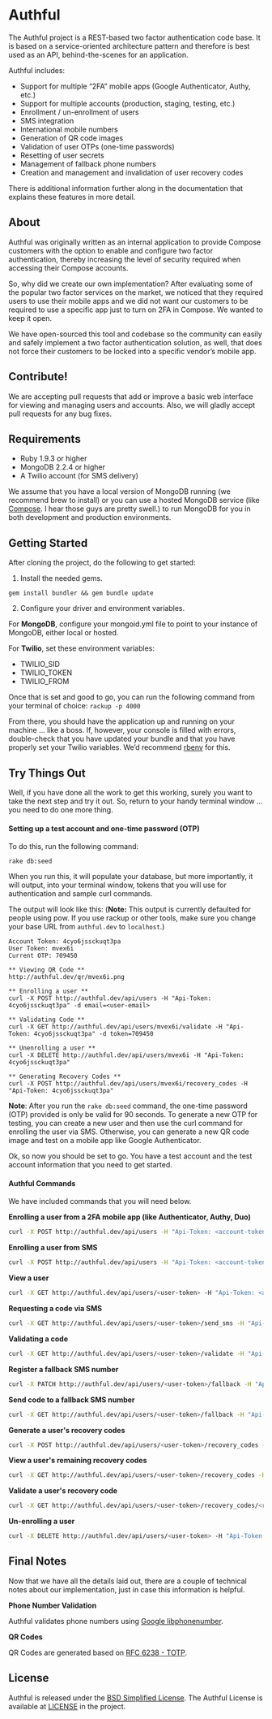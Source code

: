 # Authful
The Authful project is a REST-based two factor authentication code base. It is based on a service-oriented architecture pattern and therefore is best used as an API, behind-the-scenes for an application.

Authful includes:
* Support for multiple “2FA” mobile apps (Google Authenticator, Authy, etc.)
* Support for multiple accounts (production, staging, testing, etc.)
* Enrollment / un-enrollment of users
* SMS integration
* International mobile numbers
* Generation of QR code images
* Validation of user OTPs (one-time passwords)
* Resetting of user secrets
* Management of fallback phone numbers
* Creation and management and invalidation of user recovery codes 

There is additional information further along in the documentation that explains these features in more detail.

## About

Authful was originally written as an internal application to provide Compose customers with the option to enable and configure two factor authentication, thereby increasing the level of security required when accessing their Compose accounts.

So, why did we create our own implementation? After evaluating some of the popular two factor services on the market, we noticed that they required users to use their mobile apps and we did not want our customers to be required to use a specific app just to turn on 2FA in Compose. We wanted to keep it open.

We have open-sourced this tool and codebase so the community can easily and safely implement a two factor authentication solution, as well, that does not force their customers to be locked into a specific vendor’s mobile app.

## Contribute!
We are accepting pull requests that add or improve a basic web interface for viewing and managing users and accounts. Also, we will gladly accept pull requests for any bug fixes.

## Requirements
* Ruby 1.9.3 or higher
* MongoDB 2.2.4 or higher
* A Twilio account (for SMS delivery)

We assume that you have a local version of MongoDB running (we recommend brew to install) or you can use a hosted MongoDB service (like [Compose](https://www.compose.io/signup). I hear those guys are pretty swell.) to run MongoDB for you in both development and production environments.

## Getting Started
After cloning the project, do the following to get started:

1. Install the needed gems.

`gem install bundler && gem bundle update`

2. Configure your driver and environment variables.

For **MongoDB**, configure your mongoid.yml file to point to your instance of MongoDB, either local or hosted.

For **Twilio**, set these environment variables:
* TWILIO_SID
* TWILIO_TOKEN
* TWILIO_FROM

Once that is set and good to go, you can run the following command from your terminal of choice:
`rackup -p 4000`

From there, you should have the application up and running on your machine ... like a boss. If, however, your console is filled with errors, double-check that you have updated your bundle and that you have properly set your Twilio variables. We’d recommend [rbenv](https://github.com/sstephenson/rbenv) for this.

## Try Things Out
Well, if you have done all the work to get this working, surely you want to take the next step and try it out. So, return to your handy terminal window ... you need to do one more thing.

#### Setting up a test account and one-time password (OTP)
To do this, run the following command:

`rake db:seed`

When you run this, it will populate your database, but more importantly, it will output, into your terminal window, tokens that you will use for authentication and sample curl commands.

The output will look like this:
(**Note:** This output is currently defaulted for people using pow. If you use rackup or other tools, make sure you change your base URL from `authful.dev` to `localhost`.)

```
Account Token: 4cyo6jssckuqt3pa
User Token: mvex6i
Current OTP: 709450

** Viewing QR Code **
http://authful.dev/qr/mvex6i.png

** Enrolling a user **
curl -X POST http://authful.dev/api/users -H "Api-Token: 4cyo6jssckuqt3pa" -d email=<user-email>

** Validating Code **
curl -X GET http://authful.dev/api/users/mvex6i/validate -H "Api-Token: 4cyo6jssckuqt3pa" -d token=709450

** Unenrolling a user **
curl -X DELETE http://authful.dev/api/users/mvex6i -H "Api-Token: 4cyo6jssckuqt3pa"

** Generating Recovery Codes **
curl -X POST http://authful.dev/api/users/mvex6i/recovery_codes -H "Api-Token: 4cyo6jssckuqt3pa"
```

**Note**: After you run the `rake db:seed` command, the one-time password (OTP) provided is only be valid for 90 seconds. To generate a new OTP for testing, you can create a new user and then use the curl command for enrolling the user via SMS. Otherwise, you can generate a new QR code image and test on a mobile app like Google Authenticator.

Ok, so now you should be set to go. You have a test account and the test account information that you need to get started. 

#### Authful Commands
We have included commands that you will need below.

**Enrolling a user from a 2FA mobile app (like Authenticator, Authy, Duo)**
```bash
curl -X POST http://authful.dev/api/users -H "Api-Token: <account-token>" -d email=<user-email>
```

**Enrolling a user from SMS**
```bash
curl -X POST http://authful.dev/api/users -H "Api-Token: <account-token>" -d email=<user-email> -d phone=<phone-number>
```

**View a user**
```bash
curl -X GET http://authful.dev/api/users/<user-token> -H "Api-Token: <account-token>"
```

**Requesting a code via SMS**
```bash
curl -X GET http://authful.dev/api/users/<user-token>/send_sms -H "Api-Token: <account-token>"
```

**Validating a code**
```bash
curl -X GET http://authful.dev/api/users/<user-token>/validate -H "Api-Token: <account-token>" -d token=<token generated or recieved via sms>
```

**Register a fallback SMS number**
```bash
curl -X PATCH http://authful.dev/api/users/<user-token>/fallback -H "Api-Token: <account-token>" -d phone=<phone number>
```

**Send code to a fallback SMS number**
```bash
curl -X GET http://authful.dev/api/users/<user-token>/fallback -H "Api-Token: <account-token>"
```

**Generate a user's recovery codes**
```bash
curl -X POST http://authful.dev/api/users/<user-token>/recovery_codes -H "Api-Token: <account-token>"
```

**View a user's remaining recovery codes**
```bash
curl -X GET http://authful.dev/api/users/<user-token>/recovery_codes -H "Api-Token: <account-token>"
```

**Validate a user's recovery code**
```bash
curl -X GET http://authful.dev/api/users/<user-token>/recovery_codes/<recovery-code> -H "Api-Token: <account-token>"
```

**Un-enrolling a user**
```bash
curl -X DELETE http://authful.dev/api/users/<user-token> -H "Api-Token: <account-token>"
```

## Final Notes

Now that we have all the details laid out, there are a couple of technical notes about our implementation, just in case this information is helpful.

**Phone Number Validation**

Authful validates phone numbers using [Google libphonenumber](https://code.google.com/p/libphonenumber/).

**QR Codes**

QR Codes are generated based on [RFC 6238 - TOTP](https://tools.ietf.org/html/rfc6238).

## License

Authful is released under the [BSD Simplified License](http://opensource.org/licenses/BSD-3-Clause). The Authful License is available at [LICENSE](LICENSE.md) in the project.
